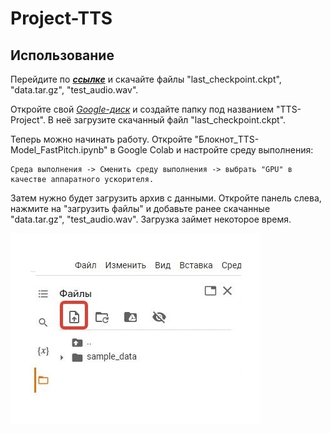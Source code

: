 # Project-TTS
## Использование

Перейдите по ___[ссылке](https://drive.google.com/drive/folders/1UbTUgJIVP9jP7-jZf-0FMzGboQOuBRCL?usp=sharing)___ и скачайте файлы "last_checkpoint.ckpt", "data.tar.gz", "test_audio.wav".

 Откройте свой _[Google-диск](https://www.google.com/intl/ru_ru/drive/)_ и создайте папку под названием "TTS-Project". В неё загрузите скачанный файл "last_checkpoint.ckpt".

Теперь можно начинать работу. Откройте "Блокнот_TTS-Model_FastPitch.ipynb" в Google Colab и настройте среду выполнения: 

    Cреда выполнения -> Сменить среду выполнения -> выбрать "GPU" в качестве аппаратного ускорителя.
    
Затем нужно будет загрузить архив с данными. Откройте панель слева, нажмите на "загрузить файлы" и добавьте ранее скачанные "data.tar.gz", "test_audio.wav". Загрузка займет некоторое время.

![gif](https://github.com/Morozhkaa/Project-TTS/blob/main/images/data_loading.gif)
